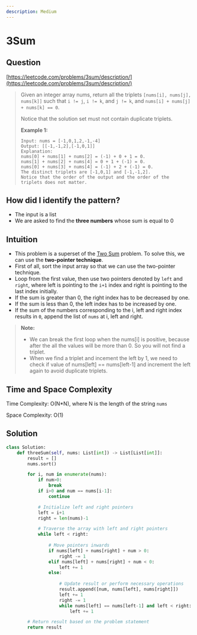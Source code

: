 ```yaml
---
description: Medium
---
```


# 3Sum

## Question

[https://leetcode.com/problems/3sum/description/](https://leetcode.com/problems/3sum/description/)

> Given an integer array nums, return all the triplets `[nums[i], nums[j], nums[k]]` such that `i != j`, `i != k`, and `j != k`, and `nums[i] + nums[j] + nums[k] == 0`.
>
> Notice that the solution set must not contain duplicate triplets.
>
> &#x20;
>
> **Example 1:**
>
> ```
> Input: nums = [-1,0,1,2,-1,-4]
> Output: [[-1,-1,2],[-1,0,1]]
> Explanation:
> nums[0] + nums[1] + nums[2] = (-1) + 0 + 1 = 0.
> nums[1] + nums[2] + nums[4] = 0 + 1 + (-1) = 0.
> nums[0] + nums[3] + nums[4] = (-1) + 2 + (-1) = 0.
> The distinct triplets are [-1,0,1] and [-1,-1,2].
> Notice that the order of the output and the order of the triplets does not matter.
> ```

## How did I identify the pattern?

* The input is a list
* We are asked to find the **three numbers** whose sum is equal to 0

## Intuition

* This problem is a superset of the [Two Sum](https://leetcode.com/problems/two-sum/description/) problem. To solve this, we can use the **two-pointer technique**.
* First of all, sort the input array so that we can use the two-pointer technique.
* Loop from the first value, then use two pointers denoted by `left` and `right`, where left is pointing to the `i+1` index and right is pointing to the last index initially.
* If the sum is greater than 0, the right index has to be decreased by one.
* If the sum is less than 0, the left index has to be increased by one.
* If the sum of the numbers corresponding to the i, left and right index results in `0`, append the list of `nums` at i, left and right.

> **Note:**
>
> * We can break the first loop when the nums\[i] is positive, because after the all the values will be more than 0. So you will not find a triplet.
> * When we find a triplet and incement the left by 1, we need to check if value of nums\[left] == nums\[left-1] and increment the left again to avoid duplicate triplets.

## Time and Space Complexity

Time Complexity: O(N\*N), where N is the length of the string `nums`

Space Complexity: O(1)

## Solution

```python
class Solution:
    def threeSum(self, nums: List[int]) -> List[List[int]]:
        result = []
        nums.sort()

        for i, num in enumerate(nums):
            if num>0:
                break
            if i>0 and num == nums[i-1]:
                continue

            # Initialize left and right pointers
            left = i+1
            right = len(nums)-1

            # Traverse the array with left and right pointers
            while left < right:
            
                # Move pointers inwards
                if nums[left] + nums[right] + num > 0:
                    right -= 1
                elif nums[left] + nums[right] + num < 0:
                    left += 1
                else:
                
                    # Update result or perform necessary operations
                    result.append([num, nums[left], nums[right]])
                    left += 1
                    right -= 1
                    while nums[left] == nums[left-1] and left < right:
                        left += 1

        # Return result based on the problem statement
        return result
```
